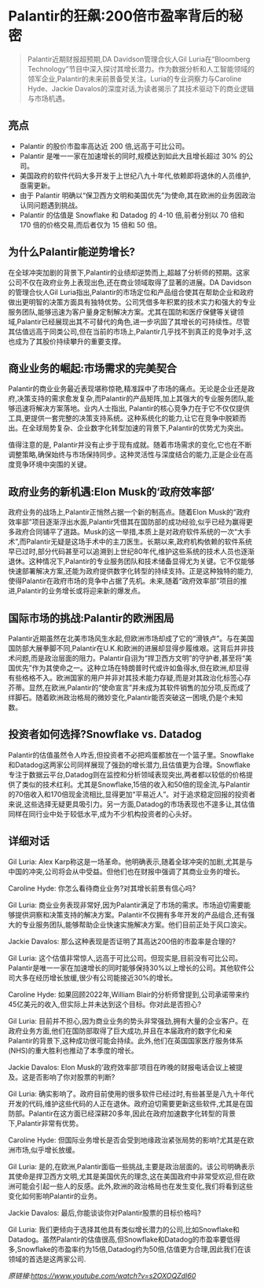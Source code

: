 # Palantir的狂飙:200倍市盈率背后的秘密

>Palantir近期财报超预期,DA Davidson管理合伙人Gil Luria在“Bloomberg Technology”节目中深入探讨其增长潜力。作为数据分析和人工智能领域的领军企业,Palantir的未来前景备受关注。Luria的专业洞察力与Caroline Hyde、Jackie Davalos的深度对话,为读者揭示了其技术驱动下的商业逻辑与市场机遇。

## 亮点
- Palantir 的股价市盈率高达近 200 倍,远高于可比公司。  
- Palantir 是唯一一家在加速增长的同时,规模达到如此大且增长超过 30% 的公司。  
- 美国政府的软件代码大多开发于上世纪八九十年代,依赖即将退休的人员维护,亟需更新。  
- 由于 Palantir 明确以“保卫西方文明和美国优先”为使命,其在欧洲的业务因政治认同问题遇到挑战。  
- Palantir 的估值是 Snowflake 和 Datadog 的 4-10 倍,前者分别以 70 倍和 170 倍的价格交易,而后者仅为 15 倍和 50 倍。

## 为什么Palantir能逆势增长?
在全球冲突加剧的背景下,Palantir的业绩却逆势而上,超越了分析师的预期。这家公司不仅在政府业务上表现出色,还在商业领域取得了显著的进展。DA Davidson的管理合伙人Gil Luria指出,Palantir的市场定位和产品组合使其在帮助企业和政府做出更明智的决策方面具有独特优势。公司凭借多年积累的技术实力和强大的专业服务团队,能够迅速为客户量身定制解决方案。尤其在国防和医疗保健等关键领域,Palantir已经展现出其不可替代的角色,进一步巩固了其增长的可持续性。尽管其估值远高于同类公司,但在当前的市场上,Palantir几乎找不到真正的竞争对手,这也成为了其股价持续攀升的重要支撑。

## 商业业务的崛起:市场需求的完美契合
Palantir的商业业务最近表现堪称惊艳,精准踩中了市场的痛点。无论是企业还是政府,决策支持的需求愈发复杂,而Palantir的产品矩阵,加上其强大的专业服务团队,能够迅速将解决方案落地。业内人士指出, Palantir的核心竞争力在于它不仅仅提供工具,更提供一套完整的决策支持系统。这种系统化的能力,让它在竞争中脱颖而出。在全球局势复杂、企业数字化转型加速的背景下,Palantir的优势尤为突出。

值得注意的是, Palantir并没有止步于现有成就。随着市场需求的变化,它也在不断调整策略,确保始终与市场保持同步。这种灵活性与深度结合的能力,正是企业在高度竞争环境中突围的关键。

## 政府业务的新机遇:Elon Musk的‘政府效率部’
政府业务的战场上,Palantir正悄然占据一个新的制高点。随着Elon Musk的“政府效率部”项目逐渐浮出水面,Palantir凭借其在国防部的成功经验,似乎已经为赢得更多政府合同铺平了道路。Musk的这一举措,本质上是对政府软件系统的一次“大手术”,而Palantir无疑是这场手术中的主刀医生。长期以来,政府机构依赖的软件系统早已过时,部分代码甚至可以追溯到上世纪80年代,维护这些系统的技术人员也逐渐退休。这种情况下,Palantir的专业服务团队和技术储备显得尤为关键。它不仅能够快速部署解决方案,还能为政府提供数字化转型的持续支持。正是这种独特的能力,使得Palantir在政府市场的竞争中占据了先机。未来,随着“政府效率部”项目的推进,Palantir的业务增长或将迎来新的爆发点。

## 国际市场的挑战:Palantir的欧洲困局
Palantir近期虽然在北美市场风生水起,但欧洲市场却成了它的“滑铁卢”。与在美国国防部大展拳脚不同,Palantir在U.K.和欧洲的进展却显得步履维艰。这背后并非技术问题,而是政治层面的阻力。Palantir自诩为“捍卫西方文明”的守护者,甚至将“美国优先”作为其使命之一。这种立场在特朗普时代或许如鱼得水,但在欧洲,却显得有些格格不入。欧洲国家的用户并非对其技术能力存疑,而是对其政治化标签心存芥蒂。显然,在欧洲,Palantir的“使命宣言”并未成为其软件销售的加分项,反而成了绊脚石。随着欧洲政治格局的微妙变化,Palantir能否突破这一困境,仍是个未知数。

## 投资者如何选择?Snowflake vs. Datadog
Palantir的估值虽然令人咋舌,但投资者不必把鸡蛋都放在一个篮子里。Snowflake和Datadog这两家公司同样展现了强劲的增长潜力,且估值更为合理。Snowflake专注于数据云平台,Datadog则在监控和分析领域表现突出,两者都以较低的价格提供了类似的技术红利。尤其是Snowflake,15倍的收入和50倍的现金流,与Palantir的70倍收入和170倍现金流相比,显得更加“平易近人”。对于追求稳定回报的投资者来说,这些选择无疑更具吸引力。另一方面,Datadog的市场表现也不遑多让,其估值同样在同行业中处于较低水平,成为不少机构投资者的心头好。


## 详细对话
Gil Luria: Alex Karp称这是一场革命。他明确表示,随着全球冲突的加剧,尤其是与中国的冲突,公司将会从中受益。但他们也在财报中强调了其商业业务的增长。

Caroline Hyde: 你怎么看待商业业务?对其增长前景有信心吗?

Gil Luria: 商业业务表现非常好,因为Palantir满足了市场的需求。市场迫切需要能够提供洞察和决策支持的解决方案。Palantir不仅拥有多年开发的产品组合,还有强大的专业服务团队,能够帮助企业快速实施解决方案。他们目前正处于风口浪尖。

Jackie Davalos: 那么这种表现是否证明了其高达200倍的市盈率是合理的?

Gil Luria: 这个估值非常惊人,远高于可比公司。但现实是,目前没有可比公司。Palantir是唯一一家在加速增长的同时能够保持30%以上增长的公司。其他软件公司大多在经历增长放缓,很少有公司能接近30%的增长。

Caroline Hyde: 如果回顾2022年,William Blair的分析师曾提到,公司承诺带来约45亿美元的收入,但实际上并未达到这个目标。你对此是否担心?

Gil Luria: 目前并不担心,因为商业业务的势头非常强劲,拥有大量的企业客户。在政府业务方面,他们在国防部取得了巨大成功,并且在本届政府的数字化和亲Palantir的背景下,这种成功很可能会持续。此外,他们在英国国家医疗服务体系(NHS)的重大胜利也推动了本季度的增长。

Jackie Davalos: Elon Musk的‘政府效率部’项目在昨晚的财报电话会议上被提及。这是否影响了你对股票的判断?

Gil Luria: 确实影响了。政府目前使用的很多软件已经过时,有些甚至是八九十年代开发的代码,维护这些代码的人正在退休。政府迫切需要更新这些软件,尤其是在国防部。Palantir在这方面已经深耕20多年,因此在政府加速数字化转型的背景下,Palantir非常有优势。

Caroline Hyde: 但国际业务增长是否会受到地缘政治紧张局势的影响?尤其是在欧洲市场,似乎增长放缓。

Gil Luria: 是的,在欧洲,Palantir面临一些挑战,主要是政治层面的。该公司明确表示其使命是捍卫西方文明,尤其是美国优先的理念,这在美国政府中非常受欢迎,但在欧洲可能会引起一些人的反感。此外,欧洲的政治格局也在发生变化,我们将看到这些变化如何影响Palantir的业务。

Jackie Davalos: 最后,你能谈谈你对Palantir股票的目标价格吗?

Gil Luria: 我们更倾向于选择其他具有类似增长潜力的公司,比如Snowflake和Datadog。虽然Palantir的估值很高,但Snowflake和Datadog的市盈率要低得多,Snowflake的市盈率约为15倍,Datadog约为50倍,估值更为合理,因此我们在该领域的首选是这两家公司.

_原链接:https://www.youtube.com/watch?v=s2OXOQZdI60_